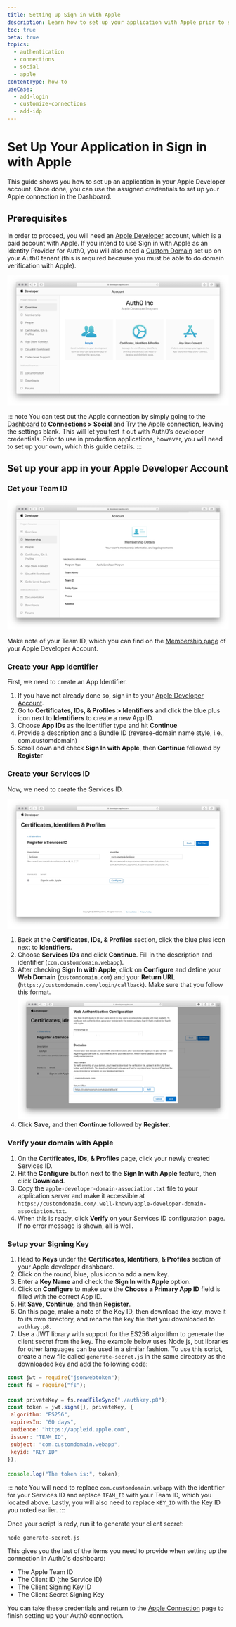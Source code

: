 ```yaml
---
title: Setting up Sign in with Apple
description: Learn how to set up your application with Apple prior to setting up your Apple connection at Auth0.
toc: true
beta: true
topics:
  - authentication
  - connections
  - social
  - apple
contentType: how-to
useCase:
  - add-login
  - customize-connections
  - add-idp
---
```

# Set Up Your Application in Sign in with Apple

This guide shows you how to set up an application in your Apple Developer account. Once done, you can use the assigned credentials to set up your Apple connection in the Dashboard.

## Prerequisites

In order to proceed, you will need an [Apple Developer](https://developer.apple.com/programs/) account, which is a paid account with Apple. If you intend to use Sign in with Apple as an Identity Provider for Auth0, you will also need a [Custom Domain](/custom-domains) set up on your Auth0 tenant (this is required because you must be able to do domain verification with Apple).

![Developer Program](/media/articles/connections/social/apple/apple-developerprogram.jpg)

::: note
You can test out the Apple connection by simply going to the [Dashboard](${manage_url}) to **Connections > Social** and Try the Apple connection, leaving the settings blank. This will let you test it out with Auth0’s developer credentials. Prior to use in production applications, however, you will need to set up your own, which this guide details.
:::

## Set up your app in your Apple Developer Account

### Get your Team ID

![Membership Page](/media/articles/connections/social/apple/apple-membership.jpg)

Make note of your Team ID, which you can find on the [Membership page](https://developer.apple.com/account/#/membership/) of your Apple Developer Account.

### Create your App Identifier

First, we need to create an App Identifier.

1. If you have not already done so, sign in to your [Apple Developer Account](https://developer.apple.com/account/#/overview/).
1. Go to **Certificates, IDs, & Profiles > Identifiers** and click the blue plus icon next to **Identifiers** to create a new App ID.
1. Choose **App IDs** as the identifier type and hit **Continue**
1. Provide a description and a Bundle ID (reverse-domain name style, i.e., com.customdomain)
1. Scroll down and check **Sign In with Apple**, then **Continue** followed by **Register**

### Create your Services ID

Now, we need to create the Services ID.

![Register Services ID](/media/articles/connections/social/apple/apple-registerservicesid.jpg)

1. Back at the **Certificates, IDs, & Profiles** section, click the blue plus icon next to **Identifiers**.
1. Choose **Services IDs** and click **Continue**. Fill in the description and identifier (`com.customdomain.webapp`).
1. After checking **Sign In with Apple**, click on **Configure** and define your **Web Domain** (`customdomain.com`) and your **Return URL** (`https://customdomain.com/login/callback`). Make sure that you follow this format.
  ![Configure URLs](/media/articles/connections/social/apple/apple-configureurls.jpg)
1. Click **Save**, and then **Continue** followed by **Register**.

### Verify your domain with Apple

1. On the **Certificates, IDs, & Profiles** page, click your newly created Services ID.
1. Hit the **Configure** button next to the **Sign In with Apple** feature, then click **Download**.
1. Copy the `apple-developer-domain-association.txt` file to your application server and make it accessible at `https://customdomain.com/.well-known/apple-developer-domain-association.txt`.
1. When this is ready, click **Verify** on your Services ID configuration page. If no error message is shown, all is well.

### Setup your Signing Key

1. Head to **Keys** under the **Certificates, Identifiers, & Profiles** section of your Apple developer dashboard.
1. Click on the round, blue, plus icon to add a new key.
1. Enter a **Key Name** and check the **Sign In with Apple** option.
1. Click on **Configure** to make sure the **Choose a Primary App ID** field is filled with the correct App ID.
1. Hit **Save**, **Continue**, and then **Register**.
1. On this page, make a note of the Key ID, then download the key, move it to its own directory, and rename the key file that you downloaded to `authkey.p8`. 
1. Use a JWT library with support for the ES256 algorithm to generate the client secret from the key. The example below uses Node.js, but libraries for other languages can be used in a similar fashion. To use this script, create a new file called `generate-secret.js` in the same directory as the downloaded key and add the following code:

```js
const jwt = require("jsonwebtoken");
const fs = require("fs");

const privateKey = fs.readFileSync("./authkey.p8");
const token = jwt.sign({}, privateKey, {
 algorithm: "ES256",
 expiresIn: "60 days",
 audience: "https://appleid.apple.com",
 issuer: "TEAM_ID",
 subject: "com.customdomain.webapp",
 keyid: "KEY_ID"
});

console.log("The token is:", token);
```

::: note
You will need to replace `com.customdomain.webapp` with the identifier for your Services ID and replace `TEAM_ID` with your Team ID, which you located above. Lastly, you will also need to replace `KEY_ID` with the Key ID you noted earlier.
:::

Once your script is redy, run it to generate your client secret:

`node generate-secret.js`

This gives you the last of the items you need to provide when setting up the connection in Auth0's dashboard: 

* The Apple Team ID
* The Client ID (the Service ID)
* The Client Signing Key ID
* The Client Secret Signing Key

You can take these credentials and return to the [Apple Connection](/connections/social/apple) page to finish setting up your Auth0 connection.
